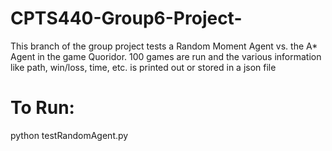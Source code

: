# CPTS440-Group6-Project-
This branch of the group project tests a Random Moment Agent vs. the A* Agent in the game Quoridor. 100 games are run and the various information like path, win/loss, time, etc. is printed out or stored in a json file

# To Run:
python testRandomAgent.py
